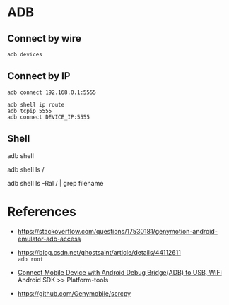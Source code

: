 # ADB

## Connect by wire
```
adb devices
```


## Connect by IP

```
adb connect 192.168.0.1:5555
```

```
adb shell ip route
adb tcpip 5555
adb connect DEVICE_IP:5555
```

## Shell
adb shell

adb shell ls /

adb shell ls -Ral / | grep filename



# References

- https://stackoverflow.com/questions/17530181/genymotion-android-emulator-adb-access

- https://blog.csdn.net/ghostsaint/article/details/44112611  
  `adb root`

- [Connect Mobile Device with Android Debug Bridge(ADB) to USB, WiFi](https://www.guru99.com/adb-connect.html)  
  Android SDK >> Platform-tools

- https://github.com/Genymobile/scrcpy